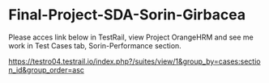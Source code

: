 # Final-Project-SDA-Sorin-Girbacea

Please acces link below in TestRail, view Project OrangeHRM and see me work in Test Cases tab, Sorin-Performance section.

https://testro04.testrail.io/index.php?/suites/view/1&group_by=cases:section_id&group_order=asc
